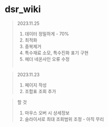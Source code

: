 # dsr_wiki

> 2023.11.25
> 1. 데이터 정밀하게 - 70%
> 2. 최적화
> 3. 중복제거
> 4. 특수재료 소모, 특수진화 표기 구현
> 5. 헤더 네온사인 오류 수정<br><br>

> 2023.11.23
> 1. 페이지 작성
> 2. 조합표 조회 추가<br>

> 할 것
> 1. 마우스 오버 시 상세정보
> 2. 슬라이서로 최대 조회범위 조정 - 아직 무리<br>